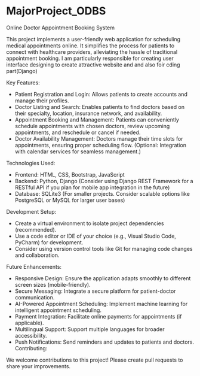 # MajorProject_ODBS
Online Doctor Appointment Booking System

This project implements a user-friendly web application for scheduling medical appointments online. It simplifies the process for patients to connect with healthcare providers, alleviating the hassle of traditional appointment booking. I am particularly responsible for creating user interface designing to create attractive website and and also foir cding part(Django)

Key Features:
- Patient Registration and Login: Allows patients to create accounts and manage their profiles.
- Doctor Listing and Search: Enables patients to find doctors based on their specialty, location, insurance network, and availability.
- Appointment Booking and Management: Patients can conveniently schedule appointments with chosen doctors, review upcoming appointments, and reschedule or cancel if needed.
- Doctor Availability Management: Doctors manage their time slots for appointments, ensuring proper scheduling flow. (Optional: Integration with calendar services for seamless management.)

Technologies Used:
- Frontend: HTML, CSS, Bootstrap, JavaScript 
- Backend: Python, Django (Consider using Django REST Framework for a RESTful API if you plan for mobile app integration in the future)
- Database: SQLite3 (For smaller projects. Consider scalable options like PostgreSQL or MySQL for larger user bases)

Development Setup:

- Create a virtual environment to isolate project dependencies (recommended).
- Use a code editor or IDE of your choice (e.g., Visual Studio Code, PyCharm) for development.
- Consider using version control tools like Git for managing code changes and collaboration.

Future Enhancements:
- Responsive Design: Ensure the application adapts smoothly to different screen sizes (mobile-friendly).
- Secure Messaging: Integrate a secure platform for patient-doctor communication.
- AI-Powered Appointment Scheduling: Implement machine learning for intelligent appointment scheduling.
- Payment Integration: Facilitate online payments for appointments (if applicable).
- Multilingual Support: Support multiple languages for broader accessibility.
- Push Notifications: Send reminders and updates to patients and doctors.
Contributing:

We welcome contributions to this project! Please create pull requests to share your improvements.
